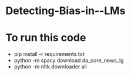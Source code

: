 # Detecting-Bias-in--LMs

# To run this code
* pip install -r requirements.txt
* python -m spacy download da_core_news_lg 
* python -m nltk.downloader all
